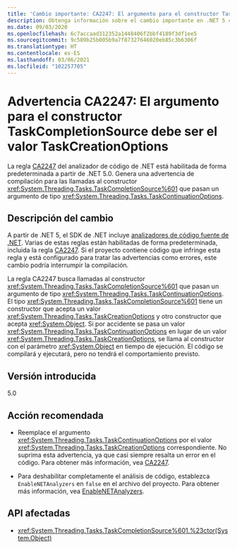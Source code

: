 ```yaml
---
title: 'Cambio importante: CA2247: El argumento para el constructor TaskCompletionSource debe ser el valor TaskCreationOptions'
description: Obtenga información sobre el cambio importante en .NET 5 causado por la habilitación de la regla de análisis de código CA2247.
ms.date: 09/03/2020
ms.openlocfilehash: 6c7accaad312352a1448406f2bbf4189f3df1ee5
ms.sourcegitcommit: 9c589b25b005b9a7f87327646020eb85c3b6306f
ms.translationtype: HT
ms.contentlocale: es-ES
ms.lasthandoff: 03/06/2021
ms.locfileid: "102257705"
---
```

# <a name="warning-ca2247-argument-to-taskcompletionsource-constructor-should-be-taskcreationoptions-value"></a>Advertencia CA2247: El argumento para el constructor TaskCompletionSource debe ser el valor TaskCreationOptions

La regla [CA2247](/visualstudio/code-quality/ca2247) del analizador de código de .NET está habilitada de forma predeterminada a partir de .NET 5.0. Genera una advertencia de compilación para las llamadas al constructor <xref:System.Threading.Tasks.TaskCompletionSource%601> que pasan un argumento de tipo <xref:System.Threading.Tasks.TaskContinuationOptions>.

## <a name="change-description"></a>Descripción del cambio

A partir de .NET 5, el SDK de .NET incluye [analizadores de código fuente de .NET](../../../../fundamentals/code-analysis/overview.md). Varias de estas reglas están habilitadas de forma predeterminada, incluida la regla [CA2247](/visualstudio/code-quality/ca2247). Si el proyecto contiene código que infringe esta regla y está configurado para tratar las advertencias como errores, este cambio podría interrumpir la compilación.

La regla CA2247 busca llamadas al constructor <xref:System.Threading.Tasks.TaskCompletionSource%601> que pasan un argumento de tipo <xref:System.Threading.Tasks.TaskContinuationOptions>. El tipo <xref:System.Threading.Tasks.TaskCompletionSource%601> tiene un constructor que acepta un valor <xref:System.Threading.Tasks.TaskCreationOptions> y otro constructor que acepta <xref:System.Object>. Si por accidente se pasa un valor <xref:System.Threading.Tasks.TaskContinuationOptions> en lugar de un valor <xref:System.Threading.Tasks.TaskCreationOptions>, se llama al constructor con el parámetro <xref:System.Object> en tiempo de ejecución. El código se compilará y ejecutará, pero no tendrá el comportamiento previsto.

## <a name="version-introduced"></a>Versión introducida

5.0

## <a name="recommended-action"></a>Acción recomendada

- Reemplace el argumento <xref:System.Threading.Tasks.TaskContinuationOptions> por el valor <xref:System.Threading.Tasks.TaskCreationOptions> correspondiente. No suprima esta advertencia, ya que casi siempre resalta un error en el código. Para obtener más información, vea [CA2247](/visualstudio/code-quality/ca2247).

- Para deshabilitar completamente el análisis de código, establezca `EnableNETAnalyzers` en `false` en el archivo del proyecto. Para obtener más información, vea [EnableNETAnalyzers](../../../project-sdk/msbuild-props.md#enablenetanalyzers).

## <a name="affected-apis"></a>API afectadas

- <xref:System.Threading.Tasks.TaskCompletionSource%601.%23ctor(System.Object)>

<!--

### Affected APIs

- ``M:System.Threading.Tasks.TaskCompletionSource`1.#ctor(System.Object)``

### Category

Code analysis

-->
